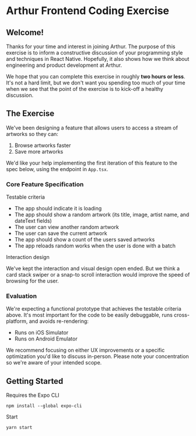 # Arthur Frontend Coding Exercise

## Welcome!

Thanks for your time and interest in joining Arthur. The purpose of this exercise is to inform a constructive discussion of your programming style and techniques in React Native. Hopefully, it also shows how we think about engineering and product development at Arthur.

We hope that you can complete this exercise in roughly **two hours or less**. It's not a hard limit, but we don't want you spending too much of your time when we see that the point of the exercise is to kick-off a healthy discussion.

## The Exercise

We've been designing a feature that allows users to access a stream of artworks so they can:

1. Browse artworks faster
2. Save more artworks

We'd like your help implementing the first iteration of this feature to the spec below, using the endpoint in `App.tsx`.

### Core Feature Specification

Testable criteria

- The app should indicate it is loading
- The app should show a random artwork (its title, image, artist name, and dateText fields)
- The user can view another random artwork
- The user can save the current artwork
- The app should show a count of the users saved artworks
- The app reloads random works when the user is done with a batch

Interaction design

We've kept the interaction and visual design open ended. But we think a card stack swiper or a snap-to scroll interaction would improve the speed of browsing for the user.

### Evaluation

We're expecting a functional prototype that achieves the testable criteria above. It's most important for the code to be easily debuggable, runs cross-platform, and avoids re-rendering:

- Runs on iOS Simulator
- Runs on Android Emulator

We recommend focusing on either UX improvements or a specific optimization you'd like to discuss in-person. Please note your concentration so we're aware of your intended scope.

## Getting Started

Requires the Expo CLI

```
npm install --global expo-cli
```

Start

```
yarn start
```
